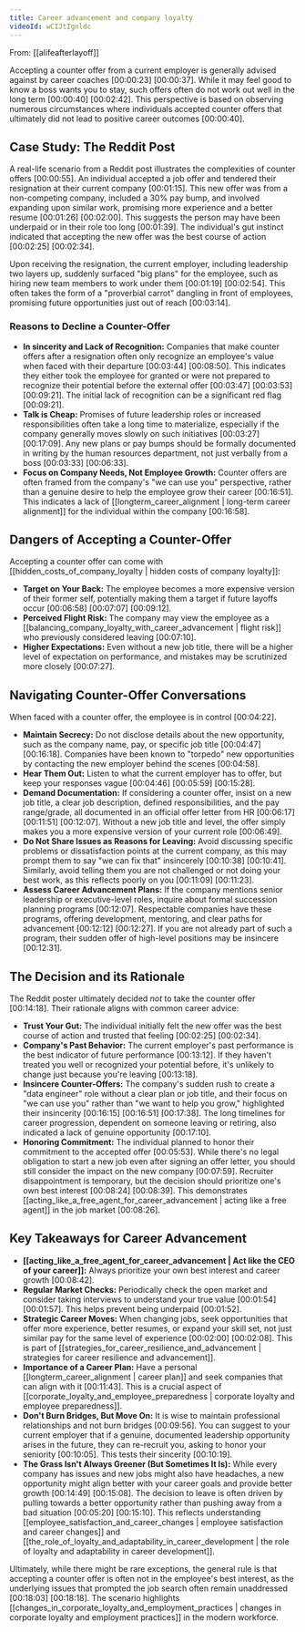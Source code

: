 ```yaml
---
title: Career advancement and company loyalty
videoId: wCIJtIgnldc
---
```


From: [[alifeafterlayoff]] <br/> 

Accepting a counter offer from a current employer is generally advised against by career coaches [00:00:23] [00:00:37]. While it may feel good to know a boss wants you to stay, such offers often do not work out well in the long term [00:00:40] [00:02:42]. This perspective is based on observing numerous circumstances where individuals accepted counter offers that ultimately did not lead to positive career outcomes [00:00:40].

## Case Study: The Reddit Post

A real-life scenario from a Reddit post illustrates the complexities of counter offers [00:00:55]. An individual accepted a job offer and tendered their resignation at their current company [00:01:15]. This new offer was from a non-competing company, included a 30% pay bump, and involved expanding upon similar work, promising more experience and a better resume [00:01:26] [00:02:00]. This suggests the person may have been underpaid or in their role too long [00:01:39]. The individual's gut instinct indicated that accepting the new offer was the best course of action [00:02:25] [00:02:34].

Upon receiving the resignation, the current employer, including leadership two layers up, suddenly surfaced "big plans" for the employee, such as hiring new team members to work under them [00:01:19] [00:02:54]. This often takes the form of a "proverbial carrot" dangling in front of employees, promising future opportunities just out of reach [00:03:14].

### Reasons to Decline a Counter-Offer

*   **In sincerity and Lack of Recognition:** Companies that make counter offers after a resignation often only recognize an employee's value when faced with their departure [00:03:44] [00:08:50]. This indicates they either took the employee for granted or were not prepared to recognize their potential before the external offer [00:03:47] [00:03:53] [00:09:21]. The initial lack of recognition can be a significant red flag [00:09:21].
*   **Talk is Cheap:** Promises of future leadership roles or increased responsibilities often take a long time to materialize, especially if the company generally moves slowly on such initiatives [00:03:27] [00:17:09]. Any new plans or pay bumps should be formally documented in writing by the human resources department, not just verbally from a boss [00:03:33] [00:06:33].
*   **Focus on Company Needs, Not Employee Growth:** Counter offers are often framed from the company's "we can use you" perspective, rather than a genuine desire to help the employee grow their career [00:16:51]. This indicates a lack of [[longterm_career_alignment | long-term career alignment]] for the individual within the company [00:16:58].

## Dangers of Accepting a Counter-Offer

Accepting a counter offer can come with [[hidden_costs_of_company_loyalty | hidden costs of company loyalty]]:

*   **Target on Your Back:** The employee becomes a more expensive version of their former self, potentially making them a target if future layoffs occur [00:06:58] [00:07:07] [00:09:12].
*   **Perceived Flight Risk:** The company may view the employee as a [[balancing_company_loyalty_with_career_advancement | flight risk]] who previously considered leaving [00:07:10].
*   **Higher Expectations:** Even without a new job title, there will be a higher level of expectation on performance, and mistakes may be scrutinized more closely [00:07:27].

## Navigating Counter-Offer Conversations

When faced with a counter offer, the employee is in control [00:04:22].

*   **Maintain Secrecy:** Do not disclose details about the new opportunity, such as the company name, pay, or specific job title [00:04:47] [00:16:18]. Companies have been known to "torpedo" new opportunities by contacting the new employer behind the scenes [00:04:58].
*   **Hear Them Out:** Listen to what the current employer has to offer, but keep your responses vague [00:04:46] [00:05:59] [00:15:28].
*   **Demand Documentation:** If considering a counter offer, insist on a new job title, a clear job description, defined responsibilities, and the pay range/grade, all documented in an official offer letter from HR [00:06:17] [00:11:51] [00:12:07]. Without a new job title and level, the offer simply makes you a more expensive version of your current role [00:06:49].
*   **Do Not Share Issues as Reasons for Leaving:** Avoid discussing specific problems or dissatisfaction points at the current company, as this may prompt them to say "we can fix that" insincerely [00:10:38] [00:10:41]. Similarly, avoid telling them you are not challenged or not doing your best work, as this reflects poorly on you [00:11:09] [00:11:23].
*   **Assess Career Advancement Plans:** If the company mentions senior leadership or executive-level roles, inquire about formal succession planning programs [00:12:07]. Respectable companies have these programs, offering development, mentoring, and clear paths for advancement [00:12:12] [00:12:27]. If you are not already part of such a program, their sudden offer of high-level positions may be insincere [00:12:31].

## The Decision and its Rationale

The Reddit poster ultimately decided *not* to take the counter offer [00:14:18]. Their rationale aligns with common career advice:

*   **Trust Your Gut:** The individual initially felt the new offer was the best course of action and trusted that feeling [00:02:25] [00:02:34].
*   **Company's Past Behavior:** The current employer's past performance is the best indicator of future performance [00:13:12]. If they haven't treated you well or recognized your potential before, it's unlikely to change just because you're leaving [00:13:18].
*   **Insincere Counter-Offers:** The company's sudden rush to create a "data engineer" role without a clear plan or job title, and their focus on "we can use you" rather than "we want to help you grow," highlighted their insincerity [00:16:15] [00:16:51] [00:17:38]. The long timelines for career progression, dependent on someone leaving or retiring, also indicated a lack of genuine opportunity [00:17:10].
*   **Honoring Commitment:** The individual planned to honor their commitment to the accepted offer [00:05:53]. While there's no legal obligation to start a new job even after signing an offer letter, you should still consider the impact on the new company [00:07:59]. Recruiter disappointment is temporary, but the decision should prioritize one's own best interest [00:08:24] [00:08:39]. This demonstrates [[acting_like_a_free_agent_for_career_advancement | acting like a free agent]] in the job market [00:08:26].

## Key Takeaways for Career Advancement

*   **[[acting_like_a_free_agent_for_career_advancement | Act like the CEO of your career]]:** Always prioritize your own best interest and career growth [00:08:42].
*   **Regular Market Checks:** Periodically check the open market and consider taking interviews to understand your true value [00:01:54] [00:01:57]. This helps prevent being underpaid [00:01:52].
*   **Strategic Career Moves:** When changing jobs, seek opportunities that offer more experience, better resumes, or expand your skill set, not just similar pay for the same level of experience [00:02:00] [00:02:08]. This is part of [[strategies_for_career_resilience_and_advancement | strategies for career resilience and advancement]].
*   **Importance of a Career Plan:** Have a personal [[longterm_career_alignment | career plan]] and seek companies that can align with it [00:11:43]. This is a crucial aspect of [[corporate_loyalty_and_employee_preparedness | corporate loyalty and employee preparedness]].
*   **Don't Burn Bridges, But Move On:** It is wise to maintain professional relationships and not burn bridges [00:09:56]. You can suggest to your current employer that if a genuine, documented leadership opportunity arises in the future, they can re-recruit you, asking to honor your seniority [00:10:05]. This tests their sincerity [00:10:19].
*   **The Grass Isn't Always Greener (But Sometimes It Is):** While every company has issues and new jobs might also have headaches, a new opportunity might align better with your career goals and provide better growth [00:14:49] [00:15:08]. The decision to leave is often driven by pulling towards a better opportunity rather than pushing away from a bad situation [00:05:20] [00:15:10]. This reflects understanding [[employee_satisfaction_and_career_changes | employee satisfaction and career changes]] and [[the_role_of_loyalty_and_adaptability_in_career_development | the role of loyalty and adaptability in career development]].

Ultimately, while there might be rare exceptions, the general rule is that accepting a counter offer is often not in the employee's best interest, as the underlying issues that prompted the job search often remain unaddressed [00:18:03] [00:18:18]. The scenario highlights [[changes_in_corporate_loyalty_and_employment_practices | changes in corporate loyalty and employment practices]] in the modern workforce.